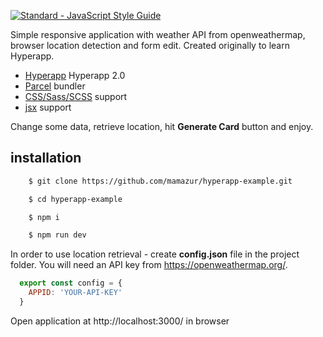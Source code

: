 


[![Standard - JavaScript Style Guide](https://cdn.rawgit.com/feross/standard/master/badge.svg)](https://github.com/feross/standard)

Simple responsive application with weather API from openweathermap, browser location detection and form edit. Created originally to learn Hyperapp.


- [Hyperapp](https://github.com/hyperapp/hyperapp) Hyperapp 2.0
- [Parcel](https://github.com/parcel-bundler/parcel) bundler
- [CSS/Sass/SCSS](https://github.com/sass/node-sass) support 
- [jsx](https://reactjs.org/docs/introducing-jsx.html) support 

Change some data, retrieve location, hit **Generate Card** button and enjoy.


## installation

````bash
    $ git clone https://github.com/mamazur/hyperapp-example.git

    $ cd hyperapp-example

    $ npm i

    $ npm run dev
````

In order to use location retrieval - create **config.json** file in the project folder. You will need an API key from https://openweathermap.org/.

````js
  export const config = {
    APPID: 'YOUR-API-KEY'
  }

````

Open application at http://localhost:3000/ in browser
 
